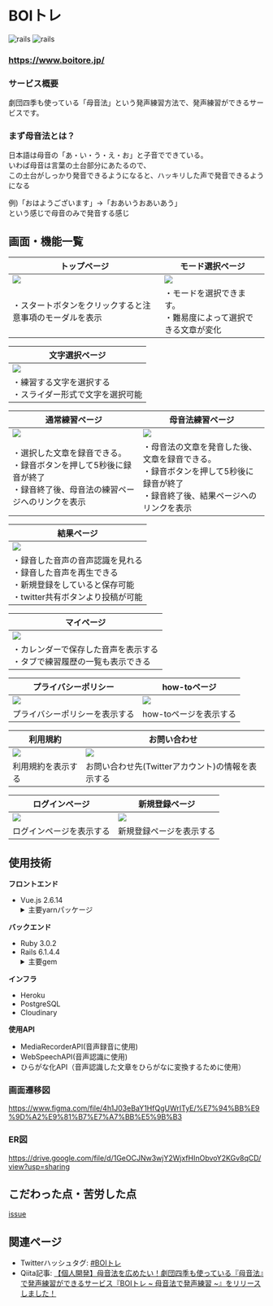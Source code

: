 # BOIトレ
![rails](https://img.shields.io/badge/Rails-v6.1.4.4-red)
![rails](https://img.shields.io/badge/Vue-v2.6.14-brightgreen)

### https://www.boitore.jp/

### サービス概要
劇団四季も使っている「母音法」という発声練習方法で、発声練習ができるサービスです。

### まず母音法とは？
日本語は母音の「あ・い・う・え・お」と子音でできている。<br>
いわば母音は言葉の土台部分にあたるので、<br>
この土台がしっかり発音できるようになると、ハッキリした声で発音できるようになる<br>

例)「おはようございます」→「おあいうおあいあう」<br>
という感じで母音のみで発音する感じ<br>


## 画面・機能一覧
| トップページ|モード選択ページ|
| ------------------------------------------------------------------|--------------------------------------------------------------------|
| <img src="https://i.gyazo.com/c90e3a5f4bde7fe5af07a62c313d066d.jpg">|<img src="https://i.gyazo.com/eb53696f87720c42f988f072e8f529d7.jpg">|
| ・スタートボタンをクリックすると注意事項のモーダルを表示|・モードを選択できます。<br>・難易度によって選択できる文章が変化|

| 文字選択ページ|
| --------------------------------------------------------------------|
| <img src="https://i.gyazo.com/6bed2e0ca79a4c16287f8b984bf28e3e.jpg">|
| ・練習する文字を選択する<br>・スライダー形式で文字を選択可能|

| 通常練習ページ|母音法練習ページ                                                       
| ------------------------------------------------------------------|------------------------------------------------------------------|
| <img src="https://i.gyazo.com/e05f5798c618641ac53520fb43a3e8ab.jpg">|<img src="https://i.gyazo.com/93190b380e5fff31b2345a5492191d17.jpg">|
| ・選択した文章を録音できる。<br>・録音ボタンを押して5秒後に録音が終了<br>・録音終了後、母音法の練習ページへのリンクを表示|・母音法の文章を発音した後、文章を録音できる。<br>・録音ボタンを押して5秒後に録音が終了　<br>・録音終了後、結果ページへのリンクを表示|

| 結果ページ|
| --------------------------------------------------------------------|
| <img src="https://i.gyazo.com/78046198c1d4ddfe079a33969ed19ae2.png">|
| ・録音した音声の音声認識を見れる<br>・録音した音声を再生できる<br>・新規登録をしていると保存可能<br>・twitter共有ボタンより投稿が可能|

| マイページ|
| --------------------------------------------------------------------------------|
|  <img src="https://i.gyazo.com/c4fcb5b5cd9522d79be53bcd3d8584e2.jpg">|
| ・カレンダーで保存した音声を表示する<br>・タブで練習履歴の一覧も表示できる|　

| プライバシーポリシー|how-toページ|
| ------------------------------------------------------------------|-------------------------------------------------------------|
| <img src="https://i.gyazo.com/8e31dca93c80ca9ac9e70cc8e6f8d13e.jpg">|<img src ="https://i.gyazo.com/c8ac90bd4902658c5f5556c7c1acad59.jpg">|            
| プライバシーポリシーを表示する|how-toページを表示する|      

| 利用規約|お問い合わせ|
| ------------------------------------------------------------------|-------------------------------------------------------------------- |
| <img src="https://i.gyazo.com/3548b81701a27a50a4b497d9f5401566.jpg">|<img src="https://i.gyazo.com/6c031093568e5c44618025eb57dfe2a7.jpg"> |
| 利用規約を表示する|お問い合わせ先(Twitterアカウント)の情報を表示する| 

| ログインページ|新規登録ページ|
| ------------------------------------------------------------------|------------------------------------------------------------|
| <img src="https://i.gyazo.com/389a8297ee427eb2e626b8ff9997db50.jpg">|<img src="https://i.gyazo.com/8eb28348ffee82eeff1136b829523571.jpg">|
| ログインページを表示する|新規登録ページを表示する|

## 使用技術
**フロントエンド**
<ul>
  <li>Vue.js 2.6.14</li>
  <details>
    <summary>主要yarnパッケージ</summary>
    <ul>
      <li><a href="https://github.com/vuetifyjs/vuetify">vuetify</a></li>
      <li><a href="https://github.com/vuejs/vue-router">vue-router</a></li>
      <li><a href="https://github.com/vuejs/vuex/tree/3.x">vuex</a></li>
      <li><a href="https://github.com/logaretm/vee-validate">vee-validate</a></li>
      <li><a href="https://github.com/robinvdvleuten/vuex-persistedstate">vue-persistedstate</a></li>
      <li><a href="https://github.com/axios/axios">axios</a></li>
      <li><a href="https://github.com/eslint/eslint">eslint</a></li>
    </ul>
  </deatails>
</ul>

**バックエンド**
<ul>
  <li>Ruby 3.0.2</li>
  <li>Rails 6.1.4.4</li>
  <details>
    <summary>主要gem</summary>
    <ul>
      <li><a href="https://github.com/lynndylanhurley/devise_token_auth">devise_token_auth</a></li>
      <li><a href="https://github.com/rails-api/active_model_serializers">active_model_serializers</a></li>
      <li><a href="https://github.com/carrierwaveuploader/carrierwave">carrierwave</a></li>     
      <li><a href="https://github.com/cloudinary/cloudinary_gem">cloudinary</a></li>
      <li><a href="https://github.com/mbleigh/seed-fu">seed-fu</a></li>
      <li><a href="https://github.com/kpumuk/meta-tags">meta-tags</a></li>
      <li><a href="https://github.com/rubocop/rubocop">rubocop</a></li>
    </ul>
  </deatails>
</ul>
  
**インフラ**
- Heroku
- PostgreSQL
- Cloudinary

**使用API**
- MediaRecorderAPI(音声録音に使用)
- WebSpeechAPI(音声認識に使用)
- ひらがな化API（音声認識した文章をひらがなに変換するために使用）

### 画面遷移図
https://www.figma.com/file/4h1J03eBaY1HfQgUWrITyE/%E7%94%BB%E9%9D%A2%E9%81%B7%E7%A7%BB%E5%9B%B3

### ER図
https://drive.google.com/file/d/1GeOCJNw3wjY2WjxfHInObvoY2KGv8qCD/view?usp=sharing

## こだわった点・苦労した点
[issue](https://github.com/konjikicity/boitore/issues/243)

## 関連ページ
- Twitterハッシュタグ: [#BOIトレ](https://twitter.com/hashtag/BOI%E3%83%88%E3%83%AC?src=hashtag_click)
- Qiita記事: [【個人開発】母音法を広めたい！劇団四季も使っている『母音法』で発声練習ができるサービス『BOIトレ ~ 母音法で発声練習 ~』をリリースしました！](https://qiita.com/konjikicity/items/005cda4b9248803efa7e)